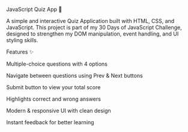 JavaScript Quiz App 📝

A simple and interactive Quiz Application built with HTML, CSS, and JavaScript. This project is part of my 30 Days of JavaScript Challenge, designed to strengthen my DOM manipulation, event handling, and UI styling skills.

Features ✨

Multiple-choice questions with 4 options

Navigate between questions using Prev & Next buttons

Submit button to view your total score

Highlights correct and wrong answers

Modern & responsive UI with clean design

Instant feedback for better learning
